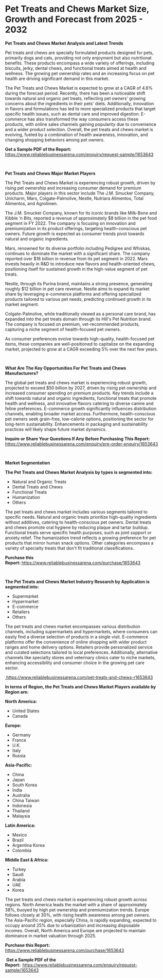 <p><h1>Pet Treats and Chews Market Size, Growth and Forecast from 2025 - 2032</h1></p><p><strong>Pet Treats and Chews Market Analysis and Latest Trends</strong></p>
<p><p>Pet treats and chews are specially formulated products designed for pets, primarily dogs and cats, providing not only enjoyment but also nutritional benefits. These products encompass a wide variety of offerings, including biscuits, jerky, dental chews, and functional treats aimed at health and wellness. The growing pet ownership rates and an increasing focus on pet health are driving significant demand in this market.</p><p>The Pet Treats and Chews Market is expected to grow at a CAGR of 4.6% during the forecast period. Recently, there has been a noticeable shift towards natural and organic pet treats, reflecting pet owners' growing concerns about the ingredients in their pets' diets. Additionally, innovation in flavors and formulations has led to more specialized products that target specific health issues, such as dental care and improved digestion. E-commerce has also transformed the way consumers access these products, with online sales channels gaining popularity due to convenience and a wider product selection. Overall, the pet treats and chews market is evolving, fueled by a combination of health awareness, innovation, and changing shopping behaviors among pet owners.</p></p>
<p><strong>Get a Sample PDF of the Report:&nbsp;</strong> <a href="https://www.reliablebusinessarena.com/enquiry/request-sample/1653643?utm_campaign=3319&utm_medium=2&utm_source=Github&utm_content=ia&utm_term=16042025&utm_id=pet-treats-and-chews">https://www.reliablebusinessarena.com/enquiry/request-sample/1653643</a></p>
<p>&nbsp;</p>
<p><strong>Pet Treats and Chews Major Market Players</strong></p>
<p><p>The Pet Treats and Chews Market is experiencing robust growth, driven by rising pet ownership and increasing consumer demand for premium products. Major players in this sector include The J.M. Smucker Company, Unicharm, Mars, Colgate-Palmolive, Nestle, Nutriara Alimentos, Total Alimentos, and Agrolimen.</p><p>The J.M. Smucker Company, known for its iconic brands like Milk-Bone and Kibble ‘n Bits, reported a revenue of approximately $8 billion in the pet food segment in FY 2022. The company is focusing on innovation and premiumization in its product offerings, targeting health-conscious pet owners. Future growth is expected as consumer trends pivot towards natural and organic ingredients.</p><p>Mars, renowned for its diverse portfolio including Pedigree and Whiskas, continues to dominate the market with a significant share. The company reported over $18 billion in revenue from its pet segment in 2022. Mars invests heavily in R&D to introduce new flavors and health-oriented chews, positioning itself for sustained growth in the high-value segment of pet treats.</p><p>Nestle, through its Purina brand, maintains a strong presence, generating roughly $12 billion in pet care revenue. Nestle aims to expand its market share by leveraging e-commerce platforms and offering specialized products tailored to various pet needs, predicting continued growth in its market segment.</p><p>Colgate-Palmolive, while traditionally viewed as a personal care brand, has expanded into the pet treats domain through its Hill's Pet Nutrition brand. The company is focused on premium, vet-recommended products, capturing a niche segment of health-focused pet owners.</p><p>As consumer preferences evolve towards high-quality, health-focused pet items, these companies are well-positioned to capitalize on the expanding market, projected to grow at a CAGR exceeding 5% over the next few years.</p></p>
<p>&nbsp;</p>
<p><strong>What Are The Key Opportunities For Pet Treats and Chews Manufacturers?</strong></p>
<p><p>The global pet treats and chews market is experiencing robust growth, projected to exceed $50 billion by 2027, driven by rising pet ownership and increased consumer spending on premium products. Key trends include a shift towards natural and organic ingredients, functional treats that promote health and wellness, and innovative flavors catering to diverse canine and feline preferences. E-commerce growth significantly influences distribution channels, enabling broader market access. Furthermore, health-conscious pet owners seek grain-free, low-calorie options, positioning the sector for long-term sustainability. Enhancements in packaging and sustainability practices will likely shape future market dynamics.</p></p>
<p><strong>Inquire or Share Your Questions If Any Before Purchasing This Report:</strong> <a href="https://www.reliablebusinessarena.com/enquiry/pre-order-enquiry/1653643?utm_campaign=3319&utm_medium=2&utm_source=Github&utm_content=ia&utm_term=16042025&utm_id=pet-treats-and-chews">https://www.reliablebusinessarena.com/enquiry/pre-order-enquiry/1653643</a></p>
<p>&nbsp;</p>
<p><strong>Market Segmentation</strong></p>
<p><strong>The Pet Treats and Chews Market Analysis by types is segmented into:</strong></p>
<p><ul><li>Natural and Organic Treats</li><li>Dental Treats and Chews</li><li>Functional Treats</li><li>Humanization</li><li>Others</li></ul></p>
<p><p>The pet treats and chews market includes various segments tailored to specific needs. Natural and organic treats prioritize high-quality ingredients without additives, catering to health-conscious pet owners. Dental treats and chews promote oral hygiene by reducing plaque and tartar buildup. Functional treats serve specific health purposes, such as joint support or anxiety relief. The humanization trend reflects a growing preference for pet products that mirror human snack options. Other categories encompass a variety of specialty treats that don't fit traditional classifications.</p></p>
<p><strong>Purchase this Report:&nbsp;</strong><a href="https://www.reliablebusinessarena.com/purchase/1653643?utm_campaign=3319&utm_medium=2&utm_source=Github&utm_content=ia&utm_term=16042025&utm_id=pet-treats-and-chews">https://www.reliablebusinessarena.com/purchase/1653643</a></p>
<p>&nbsp;</p>
<p><strong>The Pet Treats and Chews Market Industry Research by Application is segmented into:</strong></p>
<p><ul><li>Supermarket</li><li>Hypermarket</li><li>E-commerce</li><li>Retailers</li><li>Others</li></ul></p>
<p><p>The pet treats and chews market encompasses various distribution channels, including supermarkets and hypermarkets, where consumers can easily find a diverse selection of products in a single visit. E-commerce platforms offer the convenience of online shopping with wider product ranges and home delivery options. Retailers provide personalized service and curated selections tailored to local preferences. Additionally, alternative channels like specialty stores and veterinary clinics cater to niche markets, enhancing accessibility and consumer choice in the growing pet care sector.</p></p>
<p><a href="https://www.reliablebusinessarena.com/pet-treats-and-chews-r1653643?utm_campaign=3319&utm_medium=2&utm_source=Github&utm_content=ia&utm_term=16042025&utm_id=pet-treats-and-chews">&nbsp;https://www.reliablebusinessarena.com/pet-treats-and-chews-r1653643</a></p>
<p><strong>In terms of Region, the Pet Treats and Chews Market Players available by Region are:</strong></p>
<p>
    <p> <strong> North America: </strong>
        <ul>
            <li>United States</li>
            <li>Canada</li>
        </ul>
        </p> 
    <p> <strong> Europe: </strong>
        <ul>
            <li>Germany</li>
            <li>France</li>
            <li>U.K.</li>
            <li>Italy</li>
            <li>Russia</li>
        </ul>
        </p> 
    <p> <strong> Asia-Pacific: </strong>
        <ul>
            <li>China</li>
            <li>Japan</li>
            <li>South Korea</li>
            <li>India</li>
            <li>Australia</li>
            <li>China Taiwan</li>
            <li>Indonesia</li>
            <li>Thailand</li>
            <li>Malaysia</li>
        </ul>
        </p> 
    <p> <strong> Latin America: </strong>
        <ul>
            <li>Mexico</li>
            <li>Brazil</li>
            <li>Argentina Korea</li>
            <li>Colombia</li>
        </ul>
        </p> 
    <p> <strong> Middle East & Africa: </strong>
        <ul>
            <li>Turkey</li>
            <li>Saudi</li>
            <li>Arabia</li>
            <li>UAE</li>
            <li>Korea</li>
        </ul>
    </p>
    </p>
<p><p>The pet treats and chews market is experiencing robust growth across regions. North America leads the market with a share of approximately 38%, buoyed by high pet ownership and premiumization trends. Europe follows closely at 30%, with rising health awareness among pet owners. The Asia-Pacific region, especially China, is rapidly expanding, expected to occupy around 25% due to urbanization and increasing disposable incomes. Overall, North America and Europe are projected to maintain dominance in market valuation through 2025.</p></p>
<p><strong>Purchase this Report: </strong><a href="https://www.reliablebusinessarena.com/purchase/1653643?utm_campaign=3319&utm_medium=2&utm_source=Github&utm_content=ia&utm_term=16042025&utm_id=pet-treats-and-chews">https://www.reliablebusinessarena.com/purchase/1653643</a></p>
<p>&nbsp;<strong>Get a Sample PDF of the Report:&nbsp;&nbsp;</strong><a href="https://www.reliablebusinessarena.com/enquiry/request-sample/1653643?utm_campaign=3319&utm_medium=2&utm_source=Github&utm_content=ia&utm_term=16042025&utm_id=pet-treats-and-chews">https://www.reliablebusinessarena.com/enquiry/request-sample/1653643</a></p>
<p><strong></strong></p>
<p><p></p><p></p><p></p></p>